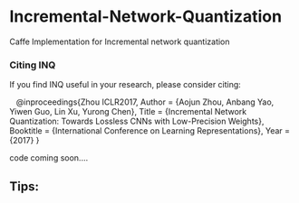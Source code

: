 # Incremental-Network-Quantization
Caffe Implementation for Incremental network quantization

### Citing INQ

If you find INQ useful in your research, please consider citing:

    @inproceedings{Zhou ICLR2017,
        Author = {Aojun Zhou, Anbang Yao, Yiwen Guo, Lin Xu, Yurong Chen},
        Title = {Incremental Network Quantization: Towards Lossless CNNs with Low-Precision Weights},
        Booktitle = {International Conference on Learning Representations},
        Year = {2017}
    }

code coming soon....


## Tips:



